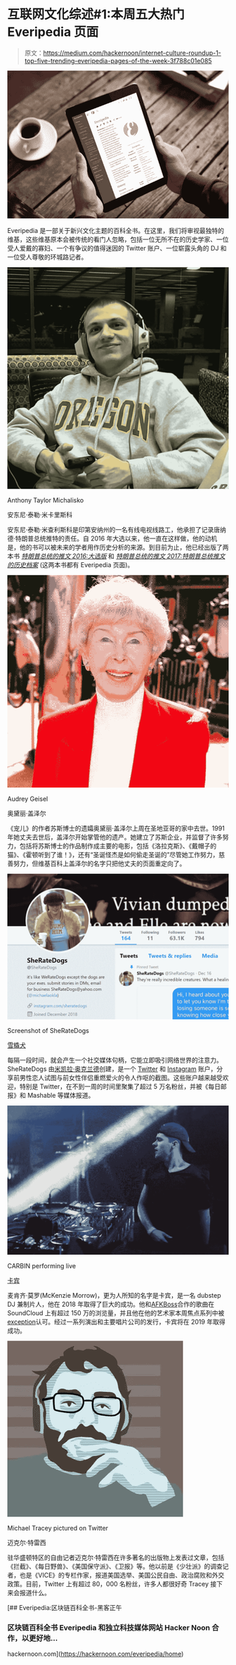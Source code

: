 # 互联网文化综述#1:本周五大热门 Everipedia 页面

> 原文：<https://medium.com/hackernoon/internet-culture-roundup-1-top-five-trending-everipedia-pages-of-the-week-3f788c01e085>

![](img/4f782a62592477bd6f9474d07743b6a6.png)

Everipedia 是一部关于新兴文化主题的百科全书。在这里，我们将审视最独特的维基，这些维基原本会被传统的看门人忽略，包括一位无所不在的历史学家、一位受人爱戴的寡妇、一个有争议的值得迷因的 Twitter 账户、一位崭露头角的 DJ 和一位受人尊敬的环城路记者。

![](img/6cad23964a5ebe6b6a43dc267c6ef88a.png)

Anthony Taylor Michalisko

安东尼·泰勒·米卡里斯科

安东尼·泰勒·米查利斯科是印第安纳州的一名有线电视线路工，他承担了记录唐纳德·特朗普总统推特的责任。自 2016 年大选以来，他一直在这样做，他的动机是，他的书可以被未来的学者用作历史分析的来源。到目前为止，他已经出版了两本书 [*特朗普总统的推文 2016:大选版*](https://everipedia.org/wiki/lang_en/president-trumps-tweets-2016-general-election-edition/) 和 [*特朗普总统的推文 2017:特朗普总统推文的历史档案*](https://everipedia.org/wiki/lang_en/president-trumps-tweets-2017-a-historical-archive-of-president-trumps-tweets/) (这两本书都有 Everipedia 页面)。

![](img/a2d93ad94fb60565e970c0e38409e911.png)

Audrey Geisel

奥黛丽·盖泽尔

《宠儿》的作者苏斯博士的遗孀奥黛丽·盖泽尔上周在圣地亚哥的家中去世。1991 年她丈夫去世后，盖泽尔开始掌管他的遗产。她建立了苏斯企业，并监督了许多努力，包括将苏斯博士的作品制作成主要的电影，包括《洛拉克斯》、《戴帽子的猫》、《霍顿听到了谁！》，还有“圣诞怪杰是如何偷走圣诞的”尽管她工作努力，慈善努力，但维基百科上盖泽尔的名字只把他丈夫的页面重定向了。

![](img/824fdf74c872291c9405ef171fc8c2b0.png)

Screenshot of SheRateDogs

[雪橇犬](https://everipedia.org/wiki/lang_en/sheratedogs/)

每隔一段时间，就会产生一个社交媒体句柄，它能立即吸引网络世界的注意力。SheRateDogs 由[米凯拉·奥克兰德](https://everipedia.org/wiki/lang_en/michaela-okland/)创建，是一个 [Twitter](https://twitter.com/SheRateDogs) 和 [Instagram](https://www.instagram.com/sheratedogs/?hl=en) 账户，分享前男性恋人试图与前女性伴侣重燃爱火的令人作呕的截图。这些账户越来越受欢迎，特别是 Twitter，在不到一周的时间里聚集了超过 5 万名粉丝，并被《每日邮报》和 Mashable 等媒体报道。

![](img/f431e0b16bde9097821f08a2f55fa1ed.png)

CARBIN performing live

[卡宾](https://everipedia.org/wiki/lang_en/carbin-dj/)

麦肯齐·莫罗(McKenzie Morrow)，更为人所知的名字是卡宾，是一名 dubstep DJ 兼制片人，他在 2018 年取得了巨大的成功。他和[AFK](https://everipedia.org/wiki/lang_en/afk-dubstep-jimmy-blythe/)[Boss](https://soundcloud.com/afkdubstep/afk-x-carbin-boss-ft-cody-ray-4)合作的歌曲在 SoundCloud 上有超过 150 万的浏览量，并且他在他的艺术家本周焦点系列中被[exception](https://www.instagram.com/excisionofficial/)认可。经过一系列演出和主要唱片公司的发行，卡宾将在 2019 年取得成功。

![](img/3b62090e9865c4e2e0c2a5cfcac24949.png)

Michael Tracey pictured on Twitter

迈克尔·特雷西

驻华盛顿特区的自由记者迈克尔·特雷西在许多著名的出版物上发表过文章，包括《拦截》、《每日野兽》、《美国保守派》、《卫报》等。他以前是《少壮派》的调查记者，也是《VICE》的专栏作家，报道美国选举、美国公民自由、政治腐败和外交政策。目前，Twitter 上有超过 80，000 名粉丝，许多人都很好奇 Tracey 接下来会报道什么。

[](https://hackernoon.com/everipedia/home) [## Everipedia:区块链百科全书-黑客正午

### 区块链百科全书 Everipedia 和独立科技媒体网站 Hacker Noon 合作，以更好地…

hackernoon.com](https://hackernoon.com/everipedia/home)